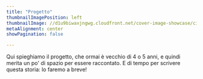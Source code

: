 ```yaml
---
title: "Progetto"
thumbnailImagePosition: left
thumbnailImage: //d1u9biwaxjngwg.cloudfront.net/cover-image-showcase/city-750.jpg
metaAlignment: center
showPagination: false

---
```


Qui spieghiamo il progetto, che ormai è vecchio di 4 o 5 anni, e quindi merita un po' di spazio per essere raccontato. E di tempo per scrivere questa storia: lo faremo a breve!
<!--more-->
